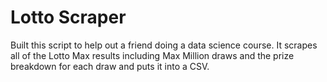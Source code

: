 # Lotto Scraper

Built this script to help out a friend doing a data science course.  It scrapes all of the Lotto Max results including Max Million draws and the prize breakdown for each draw and puts it into a CSV. 


